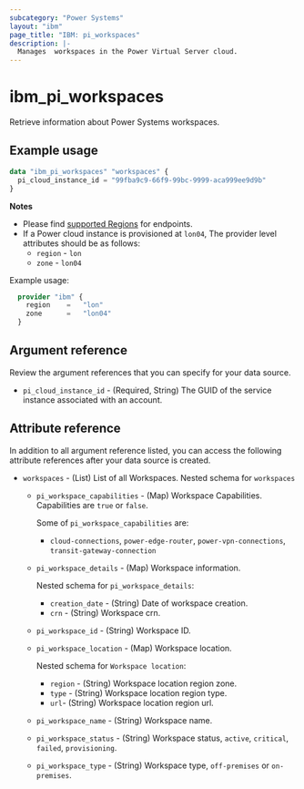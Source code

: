 ```yaml
---
subcategory: "Power Systems"
layout: "ibm"
page_title: "IBM: pi_workspaces"
description: |-
  Manages  workspaces in the Power Virtual Server cloud.
---
```


# ibm_pi_workspaces
Retrieve information about  Power Systems workspaces.

## Example usage
```terraform
data "ibm_pi_workspaces" "workspaces" {
  pi_cloud_instance_id = "99fba9c9-66f9-99bc-9999-aca999ee9d9b"
}
```

**Notes**
- Please find [supported Regions](https://cloud.ibm.com/apidocs/power-cloud#endpoint) for endpoints.
- If a Power cloud instance is provisioned at `lon04`, The provider level attributes should be as follows:
  - `region` - `lon`
  - `zone` - `lon04`

Example usage:
  ```terraform
    provider "ibm" {
      region    =   "lon"
      zone      =   "lon04"
    }
  ```

## Argument reference
Review the argument references that you can specify for your data source.

- `pi_cloud_instance_id` - (Required, String) The GUID of the service instance associated with an account.

## Attribute reference
In addition to all argument reference listed, you can access the following attribute references after your data source is created.

- `workspaces` - (List) List of all Workspaces.
  Nested schema for `workspaces`
  - `pi_workspace_capabilities` - (Map) Workspace Capabilities. Capabilities are `true` or `false`.

      Some of `pi_workspace_capabilities` are:
      - `cloud-connections`, `power-edge-router`, `power-vpn-connections`, `transit-gateway-connection`

  - `pi_workspace_details` - (Map) Workspace information.

      Nested schema for `pi_workspace_details`:
      - `creation_date` - (String) Date of workspace creation.
      - `crn` - (String) Workspace crn.
  - `pi_workspace_id` - (String) Workspace ID.
  - `pi_workspace_location` - (Map) Workspace location.

      Nested schema for `Workspace location`:
      - `region` - (String) Workspace location region zone.
      - `type` - (String) Workspace location region type.
      - `url`- (String) Workspace location region url.
  - `pi_workspace_name` - (String) Workspace name.
  - `pi_workspace_status` - (String) Workspace status, `active`, `critical`, `failed`, `provisioning`.
  - `pi_workspace_type` - (String) Workspace type, `off-premises` or `on-premises`.
